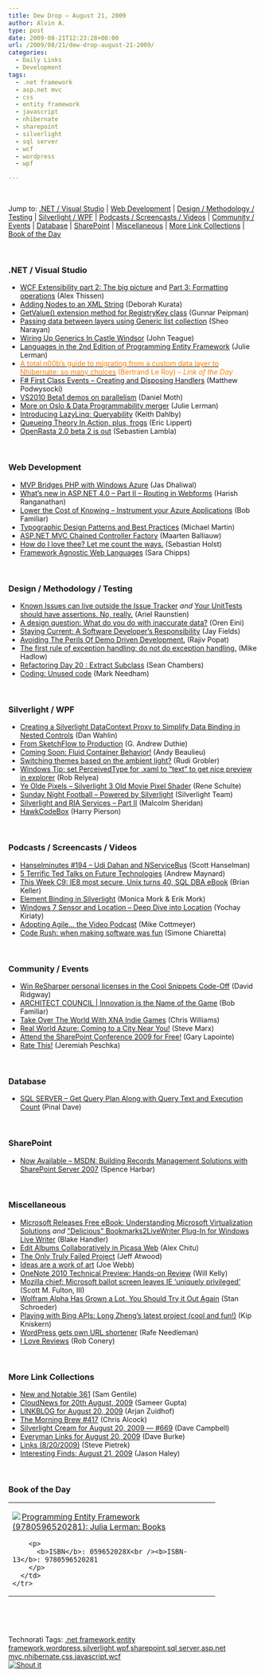 ```yaml
---
title: Dew Drop – August 21, 2009
author: Alvin A.
type: post
date: 2009-08-21T12:23:28+00:00
url: /2009/08/21/dew-drop-august-21-2009/
categories:
  - Daily Links
  - Development
tags:
  - .net framework
  - asp.net mvc
  - css
  - entity framework
  - javascript
  - nhibernate
  - sharepoint
  - silverlight
  - sql server
  - wcf
  - wordpress
  - wpf

---
```

&#160;

Jump to: [.NET / Visual Studio][1] | [Web Development][2] | [Design / Methodology / Testing][3] | [Silverlight / WPF][4] | [Podcasts / Screencasts / Videos][5] | [Community / Events][6] | [Database][7] | [SharePoint][8] | [Miscellaneous][9] | [More Link Collections][10] | [Book of the Day][11] 

&#160;

### <a name="dotnet"></a>.NET / Visual Studio

  * [WCF Extensibility part 2: The big picture][12] and [Part 3: Formatting operations][13] (Alex Thissen)
  * [Adding Nodes to an XML String][14] (Deborah Kurata)
  * [GetValue() extension method for RegistryKey class][15] (Gunnar Peipman)
  * [Passing data between layers using Generic list collection][16] (Sheo Narayan)
  * [Wiring Up Generics In Castle Windsor][17] (John Teague)
  * [Languages in the 2nd Edition of Programming Entity Framework][18] (Julie Lerman)
  * [<font color="#ff8000">A total n00b’s guide to migrating from a custom data layer to Nhibernate: so many choices</font>][19] <font color="#ff8000">(Bertrand Le Roy) <em>– Link of the Day</em></font>
  * [F# First Class Events – Creating and Disposing Handlers][20] (Matthew Podwysocki)
  * [VS2010 Beta1 demos on parallelism][21] (Daniel Moth)
  * [More on Oslo & Data Programmability merger][22] (Julie Lerman)
  * [Introducing LazyLinq: Queryability][23] (Keith Dahlby)
  * [Queueing Theory In Action, plus, frogs][24] (Eric Lippert)
  * [OpenRasta 2.0 beta 2 is out][25] (Sebastien Lambla)

&#160;

### <a name="web"></a>Web Development

  * [MVP Bridges PHP with Windows Azure][26] (Jas Dhaliwal)
  * [What’s new in ASP.NET 4.0 – Part II – Routing in Webforms][27] (Harish Ranganathan)
  * [Lower the Cost of Knowing – Instrument your Azure Applications][28] (Bob Familiar)
  * [Typographic Design Patterns and Best Practices][29] (Michael Martin)
  * [ASP.NET MVC Chained Controller Factory][30] (Maarten Balliauw)
  * [How do I love thee? Let me count the ways.][31] (Sebastian Holst)
  * [Framework Agnostic Web Languages][32] (Sara Chipps)

&#160;

### <a name="design"></a>Design / Methodology / Testing

  * [Known Issues can live outside the Issue Tracker][33] _and_&#160;[Your UnitTests should have assertions. No, really.][34] (Ariel Raunstien)
  * [A design question: What do you do with inaccurate data?][35] (Oren Eini)
  * [Staying Current: A Software Developer&#8217;s Responsibility][36] (Jay Fields)
  * [Avoiding The Perils Of Demo Driven Development.][37] (Rajiv Popat)
  * [The first rule of exception handling: do not do exception handling.][38] (Mike Hadlow)
  * [Refactoring Day 20 : Extract Subclass][39] (Sean Chambers)
  * [Coding: Unused code][40] (Mark Needham)

&#160;

### <a name="silverlight"></a>Silverlight / WPF

  * [Creating a Silverlight DataContext Proxy to Simplify Data Binding in Nested Controls][41] (Dan Wahlin)
  * [From SketchFlow to Production][42] (G. Andrew Duthie)
  * [Coming Soon: Fluid Container Behavior!][43] (Andy Beaulieu)
  * [Switching themes based on the ambient light?][44] (Rudi Grobler)
  * [Windows Tip: set PerceivedType for .xaml to “text” to get nice preview in explorer][45] (Rob Relyea)
  * [Ye Olde Pixels &#8211; Silverlight 3 Old Movie Pixel Shader][46] (Rene Schulte)
  * [Sunday Night Football &#8211; Powered by Silverlight][47] (Silverlight Team)
  * [Silverlight and RIA Services &#8211; Part II][48] (Malcolm Sheridan)
  * [HawkCodeBox][49] (Harry Pierson)

&#160;

### <a name="podcasts"></a>Podcasts / Screencasts / Videos

  * [Hanselminutes #194 &#8211; Udi Dahan and NServiceBus][50] (Scott Hanselman)
  * [5 Terrific Ted Talks on Future Technologies][51] (Andrew Maynard)
  * [This Week C9: IE8 most secure, Unix turns 40, SQL DBA eBook][52] (Brian Keller)
  * [Element Binding in Silverlight][53] (Monica Mork & Erik Mork)
  * [Windows 7 Sensor and Location &#8211; Deep Dive into Location][54] (Yochay Kiriaty)
  * [Adopting Agile&#8230; the Video Podcast][55] (Mike Cottmeyer)
  * [Code Rush: when making software was fun][56] (Simone Chiaretta)

&#160;

### <a name="events"></a>Community / Events

  * [Win ReSharper personal licenses in the Cool Snippets Code-Off][57] (David Ridgway)
  * [ARCHITECT COUNCIL | Innovation is the Name of the Game][58] (Bob Familiar)
  * [Take Over The World With XNA Indie Games][59] (Chris Williams)
  * [Real World Azure: Coming to a City Near You!][60] (Steve Marx)
  * [Attend the SharePoint Conference 2009 for Free!][61] (Gary Lapointe)
  * [Rate This!][62] (Jeremiah Peschka)

&#160;

### <a name="db"></a>Database

  * [SQL SERVER – Get Query Plan Along with Query Text and Execution Count][63] (Pinal Dave)

&#160;

### <a name="sp"></a>SharePoint

  * [Now Available – MSDN: Building Records Management Solutions with SharePoint Server 2007][64] (Spence Harbar)

&#160;

### <a name="misc"></a>Miscellaneous

  * [Microsoft Releases Free eBook: Understanding Microsoft Virtualization Solutions][65] _and_&#160;["Delicious" Bookmarks2LiveWriter Plug-In for Windows Live Writer][66] (Blake Handler)
  * [Edit Albums Collaboratively in Picasa Web][67] (Alex Chitu)
  * [The Only Truly Failed Project][68] (Jeff Atwood)
  * [Ideas are a work of art][69] (Joe Webb)
  * [OneNote 2010 Technical Preview: Hands-on Review][70] (Will Kelly)
  * [Mozilla chief: Microsoft ballot screen leaves IE &#8216;uniquely privileged&#8217;][71] (Scott M. Fulton, III)
  * [Wolfram Alpha Has Grown a Lot. You Should Try it Out Again][72] (Stan Schroeder)
  * [Playing with Bing APIs: Long Zheng’s latest project (cool and fun!)][73] (Kip Kniskern)
  * [WordPress gets own URL shortener][74] (Rafe Needleman)
  * [I Love Reviews][75] (Rob Conery)

&#160;

### <a name="links"></a>More Link Collections

  * [New and Notable 361][76] (Sam Gentile)
  * [CloudNews for 20th August, 2009][77] (Sameer Gupta)
  * [LINKBLOG for August 20, 2009][78] (Arjan Zuidhof)
  * [The Morning Brew #417][79] (Chris Alcock)
  * [Silverlight Cream for August 20, 2009 &#8212; #669][80] (Dave Campbell)
  * [Everyman Links for August 20, 2009][81] (Dave Burke)
  * [Links (8/20/2009)][82] (Steve Pietrek)
  * [Interesting Finds: August 21, 2009][83] (Jason Haley)

&#160;

### <a name="book"></a>Book of the Day

<div style="padding-bottom: 0px; margin: 0px; padding-left: 0px; padding-right: 0px; display: inline; float: none; padding-top: 0px" id="scid:7dc1bd33-94bd-46fd-a20b-0131235bcd47:d822b50c-49f7-4316-ab13-d3f73069eb43" class="wlWriterSmartContent">
  <table cellspacing="0" cellpadding="2" width="400" border="0" unselectable="on">
    <tr>
      <td valign="top" width="400">
        <p>
          <a title="Programming Entity Framework (9780596520281): Julia Lerman: Books" href="http://www.amazon.com/exec/obidos/ASIN/059652028X/alvinashcraft-20"><img data-recalc-dims="1" decoding="async" src="https://i0.wp.com/images.amazon.com/images/P/059652028X.01.MZZZZZZZ.jpg?w=660" border="0" align="left" style="float:left" />Programming Entity Framework (9780596520281): Julia Lerman: Books</a>
        </p>
        
        <p>
          <b>ISBN</b>: 059652028X<br /><b>ISBN-13</b>: 9780596520281
        </p>
      </td>
    </tr>
  </table>
</div>

&#160;

<div style="padding-bottom: 0px; margin: 0px; padding-left: 0px; padding-right: 0px; display: inline; float: none; padding-top: 0px" id="scid:C16BAC14-9A3D-4c50-9394-FBFEF7A93539:1c09867a-7730-4f44-805f-275fb5a1d765" class="wlWriterSmartContent">
  <!--dotnetkickit-->
</div>

&#160;

<div style="padding-bottom: 0px; margin: 0px; padding-left: 0px; padding-right: 0px; display: inline; float: none; padding-top: 0px" id="scid:0767317B-992E-4b12-91E0-4F059A8CECA8:f1eb8e73-0faf-4361-9afb-480622659403" class="wlWriterSmartContent">
  Technorati Tags: <a href="http://technorati.com/tags/.net+framework" rel="tag">.net framework</a>,<a href="http://technorati.com/tags/entity+framework" rel="tag">entity framework</a>,<a href="http://technorati.com/tags/wordpress" rel="tag">wordpress</a>,<a href="http://technorati.com/tags/silverlight" rel="tag">silverlight</a>,<a href="http://technorati.com/tags/wpf" rel="tag">wpf</a>,<a href="http://technorati.com/tags/sharepoint" rel="tag">sharepoint</a>,<a href="http://technorati.com/tags/sql+server" rel="tag">sql server</a>,<a href="http://technorati.com/tags/asp.net+mvc" rel="tag">asp.net mvc</a>,<a href="http://technorati.com/tags/nhibernate" rel="tag">nhibernate</a>,<a href="http://technorati.com/tags/css" rel="tag">css</a>,<a href="http://technorati.com/tags/javascript" rel="tag">javascript</a>,<a href="http://technorati.com/tags/wcf" rel="tag">wcf</a>
</div>

<div class="wlWriterHeaderFooter" style="margin:0px; padding:0px 0px 0px 0px;">
  <div class="shoutIt">
    <a rev="vote-for" href="http://dotnetshoutout.com/Submit?url=http%3a%2f%2fwww.alvinashcraft.com%2f2009%2f08%2f21%2fdew-drop-august-21-2009%2f&title=Dew+Drop+-+August+21%2c+2009"><img decoding="async" alt="Shout it" src="http://dotnetshoutout.com/image.axd?url=https://morningdew-bpc6g3a0fgaxdxcu.eastus2-01.azurewebsites.net/2009/08/21/dew-drop-august-21-2009/" style="border:0px" /></a>
  </div>
</div>

 [1]: https://morningdew-bpc6g3a0fgaxdxcu.eastus2-01.azurewebsites.net/#dotnet
 [2]: https://morningdew-bpc6g3a0fgaxdxcu.eastus2-01.azurewebsites.net/#web
 [3]: https://morningdew-bpc6g3a0fgaxdxcu.eastus2-01.azurewebsites.net/#design
 [4]: https://morningdew-bpc6g3a0fgaxdxcu.eastus2-01.azurewebsites.net/#silverlight
 [5]: https://morningdew-bpc6g3a0fgaxdxcu.eastus2-01.azurewebsites.net/#podcasts
 [6]: https://morningdew-bpc6g3a0fgaxdxcu.eastus2-01.azurewebsites.net/#events
 [7]: https://morningdew-bpc6g3a0fgaxdxcu.eastus2-01.azurewebsites.net/#db
 [8]: https://morningdew-bpc6g3a0fgaxdxcu.eastus2-01.azurewebsites.net/#sp
 [9]: https://morningdew-bpc6g3a0fgaxdxcu.eastus2-01.azurewebsites.net/#misc
 [10]: https://morningdew-bpc6g3a0fgaxdxcu.eastus2-01.azurewebsites.net/#links
 [11]: https://morningdew-bpc6g3a0fgaxdxcu.eastus2-01.azurewebsites.net/#book
 [12]: http://www.alexthissen.nl/blogs/main/archive/2009/08/20/wcf-extensibility-part-2-the-big-picture.aspx
 [13]: http://www.alexthissen.nl/blogs/main/archive/2009/08/21/wcf-extensibility-part-3-formatting-operations.aspx
 [14]: http://msmvps.com/blogs/deborahk/archive/2009/08/20/adding-nodes-to-an-xml-string.aspx
 [15]: http://feedproxy.google.com/~r/gunnarpeipman/~3/-QcWRdrL5hw/getvalue-extension-method-for-registrykey-class.aspx
 [16]: http://www.dotnetfunda.com/articles/article472-passing-data-between-layers-using-generic-list-collection.aspx
 [17]: http://feedproxy.google.com/~r/LosTechies/~3/8eGztiJr0-E/wiring-up-generics-in-castle-windsor.aspx
 [18]: http://thedatafarm.com/blog/book/languages-in-the-2nd-edition-of-programming-entity-framework/
 [19]: http://weblogs.asp.net/bleroy/archive/2009/08/20/a-total-n00b-s-guide-to-migrating-from-a-custom-data-layer-to-nhibernate-so-many-choices.aspx
 [20]: http://codebetter.com/blogs/matthew.podwysocki/archive/2009/08/21/f-first-class-events-creating-and-disposing-handlers.aspx
 [21]: http://feedproxy.google.com/~r/DanielMoth/~3/VHoHreMXKTU/vs2010-beta1-demos-on-parallelism.html
 [22]: http://thedatafarm.com/blog/data-access/more-on-oslo-amp-data-programmability-merger/
 [23]: http://feedproxy.google.com/~r/LosTechies/~3/vSjxZrUQaSY/introducing-lazylinq-queryability.aspx
 [24]: http://blogs.msdn.com/ericlippert/archive/2009/08/20/queueing-theory-in-action-plus-frogs.aspx
 [25]: http://feedproxy.google.com/~r/SerialSeb/~3/fTTsT2dtnbs/openrasta-20-beta-2-is-out.html
 [26]: http://blogs.msdn.com/mvpawardprogram/archive/2009/08/20/mvp-bridges-php-with-windows-azure.aspx
 [27]: http://geekswithblogs.net/ranganh/archive/2009/08/20/whatrsquos-new-in-asp.net-4.0-ndash-part-ii-ndash-routing.aspx
 [28]: http://feedproxy.google.com/~r/msdn/bobfamiliar/~3/lrWguB2qkWs/lower-the-cost-of-knowing.aspx
 [29]: http://www.smashingmagazine.com/2009/08/20/typographic-design-survey-best-practices-from-the-best-blogs/
 [30]: http://blog.maartenballiauw.be/post.aspx?id=ef778dc5-a3e8-47da-a6ac-c5a87b19f9c5
 [31]: http://feedproxy.google.com/~r/PreemptiveSolutionsBlog/~3/_A-Ew5nVThc/post.aspx
 [32]: http://feeds.dzone.com/~r/zones/dotnet/~3/6vwsDWEbGuA/framework-agnostic-web
 [33]: http://blogs.microsoft.co.il/blogs/ariel/archive/2009/08/20/known-issues-can-live-outside-the-issue-tracker.aspx
 [34]: http://blogs.microsoft.co.il/blogs/ariel/archive/2009/08/20/your-unittests-should-have-assertions-no-really.aspx
 [35]: http://feedproxy.google.com/~r/AyendeRahien/~3/PJhuwxrzl-U/a-design-question-what-do-you-do-with-inaccurate-data.aspx
 [36]: http://feedproxy.google.com/~r/jayfields/mjKQ/~3/nrIGQqQQLN8/staying-current-software-developers.html
 [37]: http://www.thousandtyone.com/blog/AvoidingThePerilsOfDemoDrivenDevelopment.aspx
 [38]: http://feeds.dzone.com/~r/zones/dotnet/~3/tuetqgc2y7c/first-rule-exception-handling
 [39]: http://feedproxy.google.com/~r/LosTechies/~3/wFMz_8stybY/refactoring-day-20-extract-subclass.aspx
 [40]: http://feedproxy.google.com/~r/MarkNeedham/~3/Qsdp43FrI_U/
 [41]: http://weblogs.asp.net/dwahlin/archive/2009/08/20/creating-a-silverlight-datacontext-proxy-to-simplify-data-binding-in-nested-controls.aspx
 [42]: http://blogs.msdn.com/gduthie/archive/2009/08/20/from-sketchflow-to-production.aspx
 [43]: http://www.andybeaulieu.com/Default.aspx?tabid=67&EntryID=167
 [44]: http://dotnet.org.za/rudi/archive/2009/08/20/switching-themes-based-on-the-ambient-light.aspx
 [45]: http://blogs.windowsclient.net/rob_relyea/archive/2009/08/21/windows-tip-set-perceivedtype-for-xaml-to-text-to-get-nice-preview-in-explorer.aspx
 [46]: http://kodierer.blogspot.com/2009/08/ye-olde-pixels-silverlight-3-old-movie.html
 [47]: http://team.silverlight.net/announcements/sunday-night-football-powered-by-silverlight/
 [48]: http://feedproxy.google.com/~r/netCurryRecentArticles/~3/RnhaNb3lDzI/ShowArticle.aspx
 [49]: http://feedproxy.google.com/~r/Devhawk/~3/P1olQpUel6Y/HawkCodeBox.aspx
 [50]: http://www.hanselminutes.com/default.aspx?ShowID=194
 [51]: http://mashable.com/2009/08/20/ted-future/
 [52]: http://channel9.msdn.com/shows/This+Week+On+Channel+9/This-Week-C9-IE8-most-secure-Unix-turns-40-SQL-DBA-eBook/
 [53]: http://feeds.sparklingclient.com/~r/SparklingClient/~3/WC8RLIjcmU8/
 [54]: http://channel9.msdn.com/posts/yochay/Windows-7-Sensor-and-Location-Deep-Dive-into-Location/
 [55]: http://feedproxy.google.com/~r/LeadingAgile/~3/mcvmM5N-bzc/adopting-agile-video.html
 [56]: http://feedproxy.google.com/~r/Codeclimber/~3/J2jbsEHqrtQ/code-rush-when-making-software-was-fun.aspx
 [57]: http://web2asp.net/2009/08/win-resharper-personal-licenses-in-cool.html
 [58]: http://feedproxy.google.com/~r/msdn/bobfamiliar/~3/TOLWkkJ3wcw/architect-council-innovation-is-the-name-of-the-game.aspx
 [59]: http://feedproxy.google.com/~r/ChrisGWilliams/~3/6iT8zOon_uI/134219.aspx
 [60]: http://blog.smarx.com/posts/real-world-azure-coming-to-a-city-near-you
 [61]: http://feedproxy.google.com/~r/sharepointmvpblogs/~3/ssXDk8gMRGY/attend-sharepoint-conference-2009-for.html
 [62]: http://feedproxy.google.com/~r/facility9/~3/tqIR0VSI8hU/rate-this
 [63]: http://blog.sqlauthority.com/2009/08/21/sql-server-get-query-plan-along-with-query-text-and-execution-count/
 [64]: http://feedproxy.google.com/~r/sharepointmvpblogs/~3/vCe0nISupcQ/now-available-ndash-msdn-building-records-management-solutions-with-sharepoint.aspx
 [65]: http://bhandler.spaces.live.com/Blog/cns!70F64BC910C9F7F3!5890.entry
 [66]: http://bhandler.spaces.live.com/Blog/cns!70F64BC910C9F7F3!5889.entry
 [67]: http://googlesystem.blogspot.com/2009/08/edit-albums-collaboratively-in-picasa.html
 [68]: http://www.codinghorror.com/blog/archives/001297.html
 [69]: http://webbtechsolutions.com/2009/08/20/ideas-are-a-work-of-art/
 [70]: http://feedproxy.google.com/~r/Webworkerdaily/~3/mWxqrF8QOLE/
 [71]: http://feeds.betanews.com/~r/bn/~3/h91PiKsSsHE/1250804271
 [72]: http://mashable.com/2009/08/21/wolfram-alpha-growth/
 [73]: http://feedproxy.google.com/~r/liveside/~3/knVxdekhwuA/playing-with-bing-apis-long-zheng-s-latest-project-cool-and-fun.aspx
 [74]: http://feedproxy.google.com/~r/webware/~3/NMMx_c3Qee4/8301-19882_3-10314587-250.html
 [75]: http://feedproxy.google.com/~r/wekeroad/EeKc/~3/BozGWK_RDzA/
 [76]: http://feedproxy.google.com/~r/SamGentile/~3/I0XbkojYYPk/
 [77]: http://feedproxy.google.com/~r/CloudAve/~3/qYPoO7-P8ak/cloudnews-for-20th-august-2009
 [78]: http://feedproxy.google.com/~r/ArjansWorld/~3/0C__Lo9OXiU/
 [79]: http://feedproxy.google.com/~r/ReflectivePerspective/~3/X6EJnSH_yaU/
 [80]: http://geekswithblogs.net/WynApseTechnicalMusings/archive/2009/08/20/134213.aspx
 [81]: http://feedproxy.google.com/~r/DaveBurke/~3/d0AHMEFZsMw/post.aspx
 [82]: http://spietrek.blogspot.com/2009/08/links-8202009.html
 [83]: http://jasonhaley.com/blog/post.aspx?id=7e9ab40d-ba8b-4f0d-800c-b740068fda08